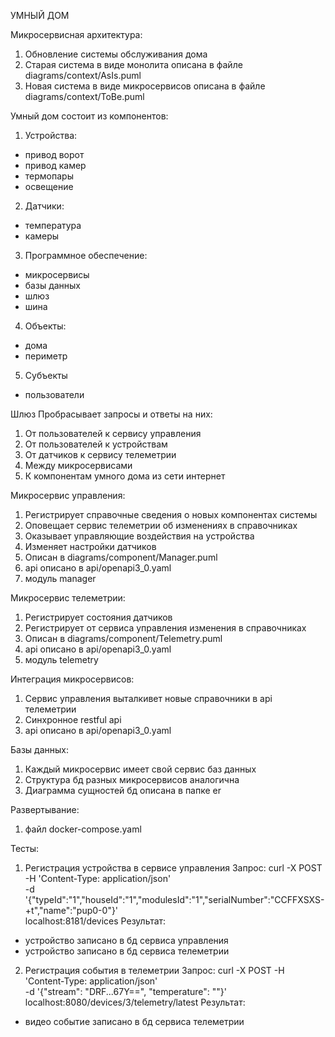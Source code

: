 
УМНЫЙ ДОМ

Микросервисная архитектура:
1. Обновление системы обслуживания дома
2. Старая система в виде монолита описана в файле diagrams/context/AsIs.puml
3. Новая система в виде микросервисов описана в файле diagrams/context/ToBe.puml

Умный дом состоит из компонентов:

1. Устройства:
- привод ворот
- привод камер
- термопары
- освещение

2. Датчики:
- температура
- камеры

3. Программное обеспечение:
- микросервисы
- базы данных
- шлюз
- шина

4. Объекты:
- дома
- периметр

5. Субъекты
- пользователи

Шлюз
Пробрасывает запросы и ответы на них:
1. От пользователей к сервису управления
2. От пользователей к устройствам
3. От датчиков к сервису телеметрии
4. Между микросервисами
5. К компонентам умного дома из сети интернет 

Микросервис управления:
1. Регистрирует справочные сведения о новых компонентах системы
2. Оповещает сервис телеметрии об изменениях в справочниках
3. Оказывает управляющие воздействия на устройства
4. Изменяет настройки датчиков
5. Описан в diagrams/component/Manager.puml
6. api описано в api/openapi3_0.yaml
7. модуль manager 

Микросервис телеметрии:
1. Регистрирует состояния датчиков
2. Регистрирует от сервиса управления изменения в справочниках 
3. Описан в diagrams/component/Telemetry.puml
4. api описано в api/openapi3_0.yaml
5. модуль telemetry

Интеграция микросервисов:
1. Сервис управления выталкивет новые справочники в api телеметрии
2. Синхронное restful api
3. api описано в api/openapi3_0.yaml

Базы данных:
1. Каждый микросервис имеет свой сервис баз данных
2. Структура бд разных микросервисов аналогична
3. Диаграмма сущностей бд описана в папке er

Развертывание:
1. файл docker-compose.yaml

Тесты:
1. Регистрация устройства в сервисе управления
Запрос:
curl -X POST -H 'Content-Type: application/json' \
-d '{"typeId":"1","houseId":"1","modulesId":"1","serialNumber":"CCFFXSXS-+t","name":"pup0-0"}' \
localhost:8181/devices
Результат:
- устройство записано в бд сервиса управления 
- устройство записано в бд сервиса телеметрии
2. Регистрация события в телеметрии
Запрос:
curl -X POST -H 'Content-Type: application/json' \
-d '{"stream": "DRF...67Y==", "temperature": ""}' \
localhost:8080/devices/3/telemetry/latest
Результат:
- видео событие записано в бд сервиса телеметрии